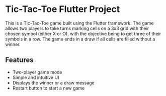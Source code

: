 # Tic-Tac-Toe Flutter Project

This is a Tic-Tac-Toe game built using the Flutter framework. The game allows two players to take turns marking cells on a 3x3 grid with their chosen symbol (either X or O), with the objective being to get three of their symbols in a row. The game ends in a draw if all cells are filled without a winner.

## Features

- Two-player game mode
- Simple and intuitive UI
- Displays the winner or a draw message
- Restart button to start a new game


